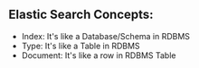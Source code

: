 ## Elastic Search Concepts:

- Index: It's like a Database/Schema in RDBMS
- Type: It's like a Table in RDBMS
- Document: It's like a row in RDBMS Table
